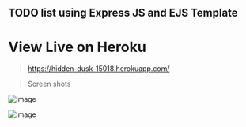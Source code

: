 ## TODO list using Express JS and EJS Template

# View Live on Heroku 
> https://hidden-dusk-15018.herokuapp.com/

>Screen shots

![image](https://user-images.githubusercontent.com/52199294/82618481-d5399b00-9bf0-11ea-834f-dce5438cf297.png)


![image](https://user-images.githubusercontent.com/52199294/82618517-ec788880-9bf0-11ea-958d-8b41b94ee2d6.png)

